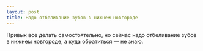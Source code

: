 ```yaml
---
layout: post 
title: Надо отбеливание зубов в нижнем новгороде 
--- 
```

Привык все делать самостоятельно, но сейчас надо отбеливание зубов в нижнем новгороде, а куда обратиться — не знаю.
